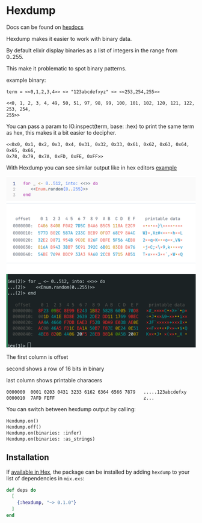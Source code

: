 # Hexdump

  Docs can be found on [hexdocs](https://hexdocs.pm/hexdump)

  Hexdump makes it easier to work with binary data.

  By default elixir display binaries as a list of integers in the range from 0..255.

  This make it problematic to spot binary patterns.

  example binary:
  ```
  term = <<0,1,2,3,4>> <> "123abcdefxyz" <> <<253,254,255>>
  ```

  ```
  <<0, 1, 2, 3, 4, 49, 50, 51, 97, 98, 99, 100, 101, 102, 120, 121, 122, 253, 254,
  255>>
  ```

  You can pass a param to IO.inspect(term, base: :hex) to print the same term as hex,
  this makes it a bit easier to decipher.

  ```
  <<0x0, 0x1, 0x2, 0x3, 0x4, 0x31, 0x32, 0x33, 0x61, 0x62, 0x63, 0x64, 0x65, 0x66,
  0x78, 0x79, 0x7A, 0xFD, 0xFE, 0xFF>>
  ```

  With Hexdump you can see similar output like in hex editors [example](example.html)

  ![livebook example](livebook.png)
  ![terminal example](terminal.png)

  The first column is offset

  second shows a row of 16 bits in binary

  last column shows printable characers

  ```
  0000000  0001 0203 0431 3233 6162 6364 6566 7879   .....123abcdefxy
  0000010  7AFD FEFF                                 z...
  ```
  You can switch between hexdump output by calling:

  ```
  Hexdump.on()
  Hexdump.off()
  Hexdump.on(binaries: :infer)
  Hexdump.on(binaries: :as_strings)
  ```

## Installation

If [available in Hex](https://hex.pm/docs/publish), the package can be installed
by adding `hexdump` to your list of dependencies in `mix.exs`:

```elixir
def deps do
  [
    {:hexdump, "~> 0.1.0"}
  ]
end
```


